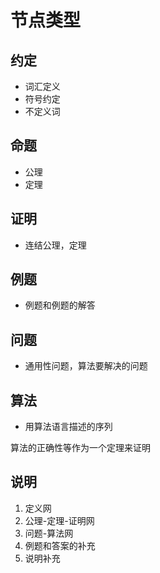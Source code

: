# 节点类型

## 约定

* 词汇定义
* 符号约定
* 不定义词

## 命题

* 公理
* 定理

## 证明

* 连结公理，定理

## 例题

* 例题和例题的解答

## 问题

* 通用性问题，算法要解决的问题

## 算法

* 用算法语言描述的序列

算法的正确性等作为一个定理来证明

## 说明





1. 定义网
1. 公理-定理-证明网
1. 问题-算法网
1. 例题和答案的补充
1. 说明补充